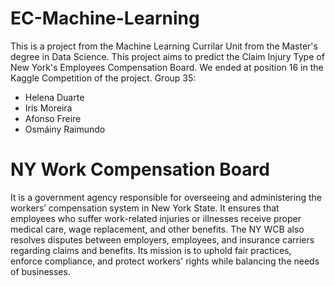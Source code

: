 # EC-Machine-Learning
This is a project from the Machine Learning Currilar Unit from the Master's degree in Data Science. This project aims to predict the Claim Injury Type of New York's Employees Compensation Board. We ended at position 16 in the Kaggle Competition of the project.
Group 35:
- Helena Duarte
- Iris Moreira
- Afonso Freire
- Osmáiny Raimundo

# NY Work Compensation Board
It is a government agency responsible for overseeing and administering the workers’ compensation system in New York State. It ensures that employees who suffer work-related injuries or illnesses receive proper medical care, wage replacement, and other benefits. The NY WCB also resolves disputes between employers, employees, and insurance carriers regarding claims and benefits. Its mission is to uphold fair practices, enforce compliance, and protect workers' rights while balancing the needs of businesses.

# 
